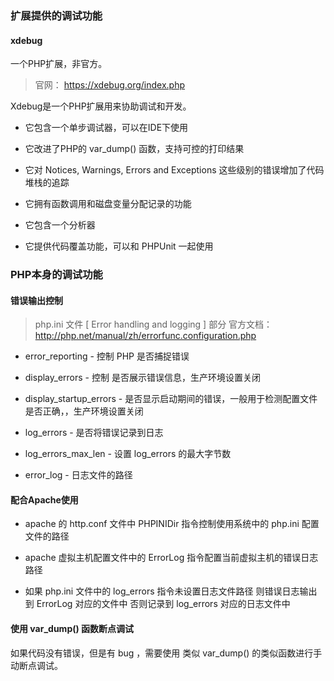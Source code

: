 ### 扩展提供的调试功能

#### xdebug

一个PHP扩展，非官方。

> 官网： https://xdebug.org/index.php
 
Xdebug是一个PHP扩展用来协助调试和开发。

* 它包含一个单步调试器，可以在IDE下使用

* 它改进了PHP的 var_dump() 函数，支持可控的打印结果

* 它对 Notices, Warnings, Errors and Exceptions 这些级别的错误增加了代码堆栈的追踪

* 它拥有函数调用和磁盘变量分配记录的功能

* 它包含一个分析器

* 它提供代码覆盖功能，可以和 PHPUnit 一起使用


### PHP本身的调试功能

#### 错误输出控制

> php.ini 文件 [ Error handling and logging ] 部分
> 官方文档： http://php.net/manual/zh/errorfunc.configuration.php

* error_reporting - 控制 PHP 是否捕捉错误

* display_errors - 控制 是否展示错误信息，生产环境设置关闭

* display_startup_errors - 是否显示启动期间的错误，一般用于检测配置文件是否正确，，生产环境设置关闭

* log_errors - 是否将错误记录到日志

* log_errors_max_len - 设置 log_errors 的最大字节数

* error_log - 日志文件的路径

#### 配合Apache使用

* apache 的 http.conf 文件中 PHPINIDir 指令控制使用系统中的 php.ini 配置文件的路径

* apache 虚拟主机配置文件中的 ErrorLog 指令配置当前虚拟主机的错误日志路径

* 如果 php.ini 文件中的 log_errors 指令未设置日志文件路径 则错误日志输出到 ErrorLog 对应的文件中 否则记录到 log_errors 对应的日志文件中

#### 使用 var_dump() 函数断点调试

如果代码没有错误，但是有 bug ，需要使用 类似 var_dump() 的类似函数进行手动断点调试。
